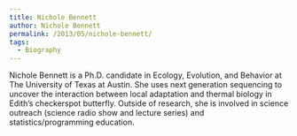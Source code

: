 ```yaml
---
title: Nichole Bennett
author: Nichole Bennett
permalink: /2013/05/nichole-bennett/
tags:
  - Biography
---
```

Nichole Bennett is a Ph.D. candidate in Ecology, Evolution, and Behavior at The University of Texas at Austin. She uses next generation sequencing to uncover the interaction between local adaptation and thermal biology in Edith&#8217;s checkerspot butterfly. Outside of research, she is involved in science outreach (science radio show and lecture series) and statistics/programming education.
